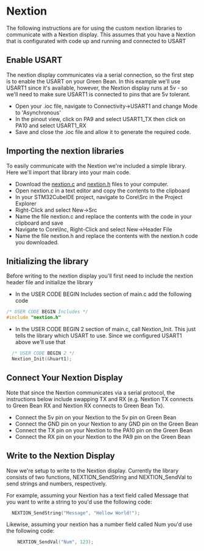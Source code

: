 # Nextion


The following instructions are for using the custom nextion libraries to communicate with a Nextion display.  This assumes that you have a Nextion that is configurated with code up and running and connected to USART 

## Enable USART

The nextion display communicates via a serial connection, so the first step is to enable the USART on your Green Bean.  In this example we'll use USART1 since it's available, however, the Nextion display runs at 5v - so we'll need to make sure USART1 is connected to pins that are 5v tolerant.

- Open your .ioc file, navigate to Connectivity->USART1 and change Mode to 'Asynchronous'
- In the pinout view, click on PA9 and select USART1_TX then click on PA10 and select USART1_RX
- Save and close the .ioc file and allow it to generate the required code.

## Importing the nextion libraries

To easily communicate with the Nextion we're included a simple library.  Here we'll import that library into your main code.

- Download the [nextion.c](/Nextion/nextion.c) and [nextion.h](/Nextion/nextion.h) files to your computer.  
- Open nextion.c in a text editor and copy the contents to the clipboard
- In your STM32CubeIDE project, navigate to Core\Src in the Project Explorer
- Right-Click and select New->Src
- Name the file nextion.c and replace the contents with the code in your clipboard and save
- Navigate to Core\Inc, Right-Click and select New->Header File
- Name the file nextion.h and replace the contents with the nextion.h code you downloaded.

## Initializing the library

Before writing to the nextion display you'll first need to include the nextion header file and initialize the library

- In the USER CODE BEGIN Includes section of main.c add the following code

```c
/* USER CODE BEGIN Includes */
#include "nextion.h"
```

- In the USER CODE BEGIN 2 section of main.c, call Nextion_Init.  This just tells the library which USART to use.  Since we configured USART1 above we'll use that

```c
  /* USER CODE BEGIN 2 */
  Nextion_Init(&huart1);
```

## Connect Your Nextion Display

Note that since the Nextion communicates via a serial protocol, the instructions below include swapping TX and RX (e.g. Nextion TX connects to Green Bean RX and Nextion RX connects to Green Bean Tx). 

- Connect the 5v pin on your Nextion to the 5v pin on Green Bean
- Connect the GND pin on your Nextion to any GND pin on the Green Bean
- Connect the TX pin on your Nextion to the PA10 pin on the Green Bean
- Connect the RX pin on your Nextion to the PA9 pin on the Green Bean

## Write to the Nextion Display

Now we're setup to write to the Nextion display.  Currently the library consists of two functions, NEXTION_SendString and NEXTION_SendVal to send strings and numbers, respectively.

For example, assuming your Nextion has a text field called Message that you want to write a string to you'd use the following code:

```c
  NEXTION_SendString("Message", "Hellow World!");
```

Likewise, assuming your nextion has a number field called Num you'd use the following code:

```c
    NEXTION_SendVal("Num", 123);
```

